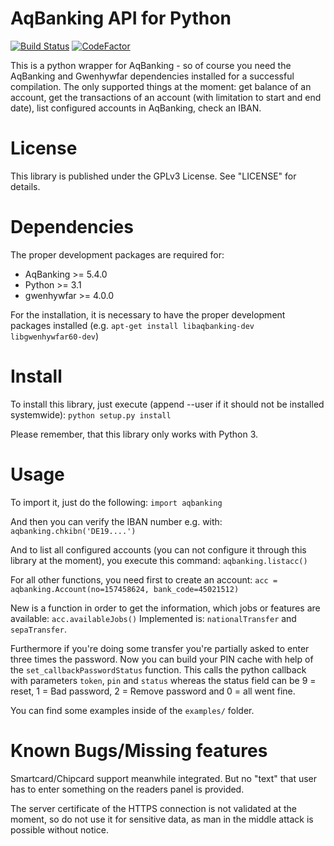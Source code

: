 AqBanking API for Python
========================

[![Build Status](https://travis-ci.org/monofox/python-aqbanking.svg?branch=master)](https://travis-ci.org/monofox/python-aqbanking) [![CodeFactor](https://www.codefactor.io/repository/github/monofox/python-aqbanking/badge)](https://www.codefactor.io/repository/github/monofox/python-aqbanking)

This is a python wrapper for AqBanking - so of course you need the AqBanking and Gwenhywfar dependencies 
installed for a successful compilation. The only supported things at the moment: get balance of an account, 
get the transactions of an account (with limitation to start and end date), list configured accounts in 
AqBanking, check an IBAN.

License
=======

This library is published under the GPLv3 License. See "LICENSE" for details.

Dependencies
============

The proper development packages are required for:
 - AqBanking >= 5.4.0
 - Python >= 3.1
 - gwenhywfar >= 4.0.0

For the installation, it is necessary to have the proper development packages installed (e.g. `apt-get install libaqbanking-dev libgwenhywfar60-dev`)

Install
=======

To install this library, just execute (append --user if it should not be installed systemwide):
`python setup.py install`

Please remember, that this library only works with Python 3.

Usage
======

To import it, just do the following:
`import aqbanking`

And then you can verify the IBAN number e.g. with:
`aqbanking.chkibn('DE19....')`

And to list all configured accounts (you can not configure it through this library at the moment), you execute this command:
`aqbanking.listacc()`

For all other functions, you need first to create an account:
`acc = aqbanking.Account(no=157458624, bank_code=45021512)`

New is a function in order to get the information, which jobs or features are available:
`acc.availableJobs()`
Implemented is: `nationalTransfer` and `sepaTransfer`.

Furthermore if you're doing some transfer you're partially asked to enter three times the password. Now you can build your PIN cache with help of the `set_callbackPasswordStatus` function. This calls the python callback with parameters `token`, `pin` and `status` whereas the status field can be 9 = reset, 1 = Bad password, 2 = Remove password and 0 = all went fine.

You can find some examples inside of the `examples/` folder.

Known Bugs/Missing features
===========================
Smartcard/Chipcard support meanwhile integrated. But no "text" that user has to enter something on the readers panel is provided. 

The server certificate of the HTTPS connection is not validated at the moment, so do not use it for sensitive data, as man in the middle attack is possible without notice.

